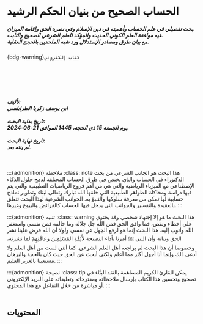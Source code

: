 <div class="center">

<div style="margin-top: 100px;"></div>

<h1>
الحساب الصحيح من بنيان الحكم الرشيد
</h1>

<h5>
بحث تفصيلي في علم الحساب وأهميته في دين الإسلام وفي نصرة الحق وإقامة الميزان.<br>
فيه موافقة العلم الكوني الحديث والمؤكد للعلم الشرعي الصحيح والثابت.<br>
مع بيان طرق ومصادر الإستدلال ورد شبه الملحدين بالحجج العقلية.
</h5>

{bdg-warning}`كتاب إلكتروني `

<div style="margin-top: 100px;"></div>

<h5>
تأليف:
<br>
ابن يوسف زكريا الطرابلسي
<br>
<br>
تاريخ بداية البحث:
<br>
يوم الجمعة 15 ذي الحجة، 1445 الموافق 21-06-2024.
<br>
<br>
تاريخ نهاية البحث:
<br>
 لم ينته بعد.
</h4>

</div>

<div style="margin-top: 50px;"></div>

:::{admonition} ملاحظة
:class: note
هذا البحث هو الجانب الشرعي من بحث الدكتوراء في الحساب والذي يختص في طرق الحساب المختلفة لدمج حلول الذكاء الإصطناعي مع الفيزياء الرياضية والتي هي من أهم فروع الرياضيات التطبيقية والتي يتم فيها دراسة ومحاكاة الظواهر الطبيعية التي خلقها الله تبارك وتعالى لبناء وتطوير نماذج حسابية لها تمكن من معرفة سلوكها والتنبؤ به. الجوانب الشرعية لهذا البحث تتعلق بالعقيدة والتفسير والجوانب التي يدخل فيها الحساب كالفرائض والبيوع وغيرها.
:::

:::{admonition} تنبيه
:class: warning
هذا البحث ما هو إلا إجتهاد شخصي وقد يحتوي على أخطاء ونقص، فما وافق الحق
فمن الله جل جلاله وما خالفه فمن نفسي واستغفر الله وأتوب إليه. هذا البحث
إنما هو لرفع الجهل عن نفسي ولولا أن الله فرض علينا نشر الحق وبيانه وأن
النبي ﷺ أمرنا بأداء النصيحة لأَئِمَّةِ المُسْلِمِينَ وعامَّتِهِمْ لما نشرته، وخصوصا أن
هذا البحث لم يراجعه أهل العلم الشرعي. كما أنني لست من أهل العلم ولا أدعي ذلك
وإنما أنا أجهل أكثر مما أعلم ولكني أبحث عن الحق حيث كان بالحجة والبرهان مستعينا بالعزيز العليم.
:::

:::{admonition} نصيحة
:class: tip
يمكن للقارئ الكريم المساهمة بالنقد البنَّاء في تصحيح وتحسين هذا الكتاب
بإرسال ملاحظاته ومقترحاته وتعليقاته على البريد الإلكتروني أو مباشرة من خلال التفاعل مع هذا المحتوى.
:::


<div style="margin-top: 50px;"></div>

## المحتويات

```{tableofcontents}
```
